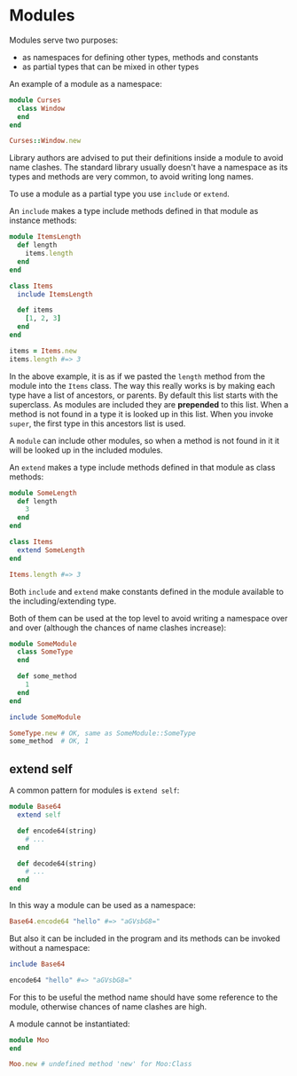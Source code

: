 # Modules

Modules serve two purposes:

* as namespaces for defining other types, methods and constants
* as partial types that can be mixed in other types

An example of a module as a namespace:

```ruby
module Curses
  class Window
  end
end

Curses::Window.new
```

Library authors are advised to put their definitions inside a module to avoid name clashes. The standard library usually doesn't have a namespace as its types and methods are very common, to avoid writing long names.

To use a module as a partial type you use `include` or `extend`.

An `include` makes a type include methods defined in that module as instance methods:

```ruby
module ItemsLength
  def length
    items.length
  end
end

class Items
  include ItemsLength

  def items
    [1, 2, 3]
  end
end

items = Items.new
items.length #=> 3
```

In the above example, it is as if we pasted the `length` method from the module into the `Items` class. The way this really works is by making each type have a list of ancestors, or parents. By default this list starts with the superclass. As modules are included they are **prepended** to this list. When a method is not found in a type it is looked up in this list. When you invoke `super`, the first type in this ancestors list is used.

A `module` can include other modules, so when a method is not found in it it will be looked up in the included modules.

An `extend` makes a type include methods defined in that module as class methods:

```ruby
module SomeLength
  def length
    3
  end
end

class Items
  extend SomeLength
end

Items.length #=> 3
```

Both `include` and `extend` make constants defined in the module available to the including/extending type.

Both of them can be used at the top level to avoid writing a namespace over and over (although the chances of name clashes increase):

```ruby
module SomeModule
  class SomeType
  end

  def some_method
    1
  end
end

include SomeModule

SomeType.new # OK, same as SomeModule::SomeType
some_method  # OK, 1
```

## extend self

A common pattern for modules is `extend self`:

```ruby
module Base64
  extend self

  def encode64(string)
    # ...
  end

  def decode64(string)
    # ...
  end
end
```

In this way a module can be used as a namespace:

```ruby
Base64.encode64 "hello" #=> "aGVsbG8="
```

But also it can be included in the program and its methods can be invoked without a namespace:

```ruby
include Base64

encode64 "hello" #=> "aGVsbG8="
```

For this to be useful the method name should have some reference to the module, otherwise chances of name clashes are high.

A module cannot be instantiated:

```ruby
module Moo
end

Moo.new # undefined method 'new' for Moo:Class
```
